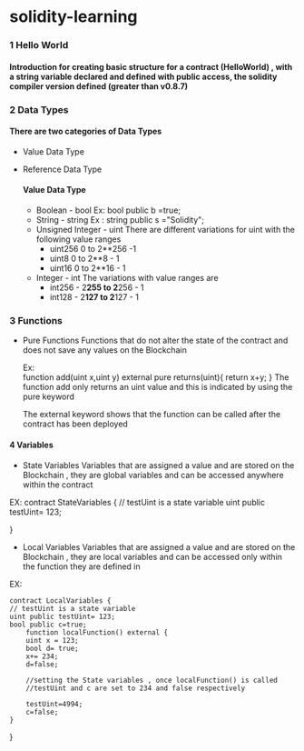 # solidity-learning

### 1 Hello World

#### Introduction for creating basic structure for a contract (HelloWorld) , with a string variable declared and defined with public access, the solidity compiler version defined (greater than v0.8.7)

### 2 Data Types

#### There are two categories of Data Types

- Value Data Type
- Reference Data Type

  #### Value Data Type

  - Boolean - bool
    Ex: bool public b =true;
  - String - string
    Ex : string public s ="Solidity";
  - Unsigned Integer - uint
    There are different variations for uint with the following value ranges
    - uint256 0 to 2\*\*256 -1
    - uint8 0 to 2\*\*8 - 1
    - uint16 0 to 2\*\*16 - 1
  - Integer - int
    The variations with value ranges are
    - int256 - 2**255 to 2**256 - 1
    - int128 - 2**127 to 2**127 - 1

### 3 Functions

- Pure Functions
  Functions that do not alter the state of the contract and does not save any values on the Blockchain

  Ex:  
   function add(uint x,uint y) external pure returns(uint){
  return x+y;
  }
  The function add only returns an uint value and this is indicated by using the pure keyword

  The external keyword shows that the function can be called after the contract has been deployed

#### 4 Variables

- State Variables
  Variables that are assigned a value and are stored on the Blockchain , they are global variables and can be accessed anywhere within the contract

EX:
contract StateVariables {
// testUint is a state variable
uint public testUint= 123;

}

- Local Variables
  Variables that are assigned a value and are stored on the Blockchain , they are local variables and can be accessed only within the function they are defined in

EX:

    contract LocalVariables {
    // testUint is a state variable
    uint public testUint= 123;
    bool public c=true;
        function localFunction() external {
        uint x = 123;
        bool d= true;
        x+= 234;
        d=false;

        //setting the State variables , once localFunction() is called
        //testUint and c are set to 234 and false respectively

        testUint=4994;
        c=false;
    }

}

